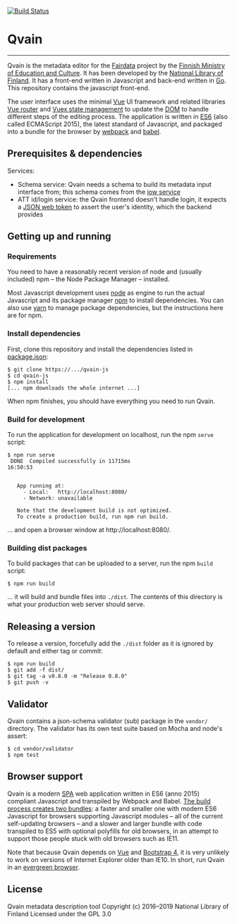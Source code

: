 [![Build Status](https://travis-ci.org/CSCfi/qvain-js.svg?branch=next)](https://travis-ci.org/CSCfi/qvain-js)

# Qvain
-------

Qvain is the metadata editor for the [Fairdata](https://www.fairdata.fi/en/) project by the [Finnish Ministry of Education and Culture](https://minedu.fi/en/). It has been developed by the [National Library of Finland](https://www.kansalliskirjasto.fi/en). It has a front-end written in Javascript and back-end written in [Go](https://golang.org/). This repository contains the javascript front-end.

The user interface uses the minimal [Vue](https://vuejs.org/) UI framework and related libraries [Vue router](https://router.vuejs.org/) and [Vuex state management](https://vuex.vuejs.org/) to update the [DOM](https://en.wikipedia.org/wiki/Document_Object_Model) to handle different steps of the editing process. The application is written in [ES6](https://kangax.github.io/compat-table/es6/) (also called ECMAScript 2015), the latest standard of Javascript, and packaged into a bundle for the browser by [webpack](https://webpack.js.org/) and [babel](https://babeljs.io/).


## Prerequisites & dependencies

Services:

- Schema service: Qvain needs a schema to build its metadata input interface from; this schema comes from the [iow service](http://iow.csc.fi/model/mrd/)
- ATT id/login service: the Qvain frontend doesn't handle login, it expects a [JSON web token](https://jwt.io/) to assert the user's identity, which the backend provides


## Getting up and running

### Requirements

You need to have a reasonably recent version of node and (usually included) npm – the Node Package Manager – installed.

Most Javascript development uses [node](https://nodejs.org/) as engine to run the actual Javascript and its package manager [npm](https://www.npmjs.com/) to install dependencies. You can also use [yarn](https://yarnpkg.com/) to manage package dependencies, but the instructions here are for npm.

### Install dependencies

First, clone this repository and install the dependencies listed in [package.json](package.json):

```shell
$ git clone https://.../qvain-js
$ cd qvain-js
$ npm install
[... npm downloads the whole internet ...]
```

When npm finishes, you should have everything you need to run Qvain.


### Build for development

To run the application for development on localhost, run the npm `serve` script:

```shell
$ npm run serve
 DONE  Compiled successfully in 11715ms                                                                                                                                                                                                                                                       16:50:53


   App running at:
     - Local:   http://localhost:8080/
     - Network: unavailable

   Note that the development build is not optimized.
   To create a production build, run npm run build.
```

... and open a browser window at http://localhost:8080/.


### Building dist packages

To build packages that can be uploaded to a server, run the npm `build` script:

```shell
$ npm run build
```

... it will build and bundle files into `./dist`. The contents of this directory is what your production web server should serve.


## Releasing a version

To release a version, forcefully add the `./dist` folder as it is ignored by default and either tag or commit:

```shell
$ npm run build
$ git add -f dist/
$ git tag -a v0.8.0 -m "Release 0.8.0"
$ git push -v
```


## Validator

Qvain contains a json-schema validator (sub) package in the `vendor/` directory. The validator has its own test suite based on Mocha and node's assert:

```shell
$ cd vendor/validator
$ npm test
```


## Browser support

Qvain is a modern [SPA](https://en.wikipedia.org/wiki/Single-page_application) web application written in ES6 (anno 2015) compliant Javascript and transpiled by Webpack and Babel. [The build process creates two bundles](https://philipwalton.com/articles/deploying-es2015-code-in-production-today/): a faster and smaller one with modern ES6 Javascript for browsers supporting Javascript modules – all of the current self-updating browsers – and a slower and larger bundle with code transpiled to ES5 with optional polyfills for old browsers, in an attempt to support those people stuck with old browsers such as IE11.

Note that because Qvain depends on [Vue](https://vuejs.org/v2/guide/installation.html#Compatibility-Note) and [Bootstrap 4](https://getbootstrap.com/docs/4.0/getting-started/browsers-devices/#supported-browsers), it is very unlikely to work on versions of Internet Explorer older than IE10. In short, run Qvain in an [evergreen browser](https://www.w3.org/2001/tag/doc/evergreen-web/).


## License

Qvain metadata description tool
Copyright (c) 2016–2019 National Library of Finland
Licensed under the GPL 3.0
